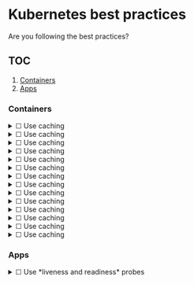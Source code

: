 # Kubernetes best practices

Are you following the best practices?

## TOC

1. [Containers](#containers)
1. [Apps](#apps)

### Containers

<details>
  <summary>☐ Use caching</summary>

details blah blah

1. one
1. two

</details>

<details>
  <summary>☐ Use caching</summary>

details blah blah

1. one
1. two

</details>

<details>
  <summary>☐ Use caching</summary>

details blah blah

1. one
1. two

</details>

<details>
  <summary>☐ Use caching</summary>

details blah blah

1. one
1. two

</details>

<details>
  <summary>☐ Use caching</summary>

details blah blah

1. one
1. two

</details>

<details>
  <summary>☐ Use caching</summary>

details blah blah

1. one
1. two

</details>

<details>
  <summary>☐ Use caching</summary>

details blah blah

1. one
1. two

</details>

<details>
  <summary>☐ Use caching</summary>

details blah blah

1. one
1. two

</details>

<details>
  <summary>☐ Use caching</summary>

details blah blah

1. one
1. two

</details>

<details>
  <summary>☐ Use caching</summary>

details blah blah

1. one
1. two

</details>

<details>
  <summary>☐ Use caching</summary>

details blah blah

1. one
1. two

</details>

<details>
  <summary>☐ Use caching</summary>

details blah blah

1. one
1. two

</details>

<details>
  <summary>☐ Use caching</summary>

details blah blah

1. one
1. two

</details>

<details>
  <summary>☐ Use caching</summary>

details blah blah

1. one
1. two

</details>

### Apps

<details>
  <summary>☐ Use *liveness and readiness* probes</summary>

details blah blah

</details>
